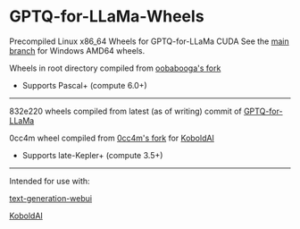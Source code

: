 # GPTQ-for-LLaMa-Wheels
Precompiled Linux x86_64 Wheels for GPTQ-for-LLaMa CUDA
See the [main branch](https://github.com/jllllll/GPTQ-for-LLaMa-Wheels) for Windows AMD64 wheels.

Wheels in root directory compiled from [oobabooga's fork](https://github.com/oobabooga/GPTQ-for-LLaMa)
- Supports Pascal+ (compute 6.0+)

--------------------------

832e220 wheels compiled from latest (as of writing) commit of [GPTQ-for-LLaMa](https://github.com/qwopqwop200/GPTQ-for-LLaMa/tree/cuda)

0cc4m wheel compiled from [0cc4m's fork](https://github.com/0cc4m/GPTQ-for-LLaMa/tree/2023-05-09) for [KoboldAI](https://github.com/0cc4m/KoboldAI)
- Supports late-Kepler+ (compute 3.5+)

--------------------------
Intended for use with:

[text-generation-webui](https://github.com/oobabooga/text-generation-webui)

[KoboldAI](https://github.com/0cc4m/KoboldAI)
